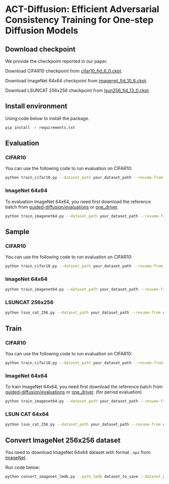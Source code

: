 # ACT-Diffusion: Efficient Adversarial Consistency Training for One-step Diffusion Models

## Download checkpoint

We provide the checkpoint reported in our paper.

Download CIFAR10 checkpoint from [cifar10_fid_6_0.ckpt](https://1drv.ms/u/s!Aqkz6X6nVZGDjJZoqYF6N4-wBe4IZQ?e=RVasXD).

Download ImageNet 64x64 checkpoint from [imagenet_fid_10_6.ckpt](https://1drv.ms/u/s!Aqkz6X6nVZGDjJZpahGmRv_FLxCJsA?e=M5ZAk8).

Download LSUNCAT 256x256 checkpoint from [lsun256_fid_13_0.ckpt](https://1drv.ms/u/s!Aqkz6X6nVZGDke4wSYVa96wAvLqV5w?e=bZg2WR).

## Install environment

Using code below to install the package.

```bash
pip install -r requirements.txt
```

## Evaluation

### CIFAR10

You can use the following code to run evaluation on CIFAR10:

```bash
python train_cifar10.py --dataset_path your_dataset_path --resume-from checkpoint_path --mode eval
```

### ImageNet 64x64

To evaluation ImageNet 64x64, you need first download the reference batch from [guided-diffusion/evaluations](https://github.com/openai/guided-diffusion/tree/main/evaluations) or [one_driver](https://1drv.ms/u/s!Aqkz6X6nVZGDjJgDTh_gfUjmHn3AEA?e=sV0SZc).

```bash
python train_imagenet64.py --dataset_path your_dataset_path --resume-from checkpoint_file --fid_path reference_batch_file --mode eval
```

## Sample

### CIFAR10

You can use the following code to run evaluation on CIFAR10:

```bash
python train_cifar10.py --dataset_path your_dataset_path --resume-from checkpoint_path --mode sample
```

### ImageNet 64x64

```bash
python train_imagenet64.py --dataset_path your_dataset_path --resume-from checkpoint_file --mode sample
```

### LSUNCAT 256x256

```bash
python lsun_cat_256.py --dataset_path your_dataset_path --resume-from checkpoint_file --mode sample
```

## Train

### CIFAR10

You can use the following code to run evaluation on CIFAR10:

```bash
python train_cifar10.py --dataset_path your_dataset_path --resume-from checkpoint_path --mode train --ckpt_path save_path --device gpu_num
```

### ImageNet 64x64

To train ImageNet 64x64, you need first download the reference batch from [guided-diffusion/evaluations](https://github.com/openai/guided-diffusion/tree/main/evaluations) or [one_driver](https://1drv.ms/u/s!Aqkz6X6nVZGDjJgDTh_gfUjmHn3AEA?e=sV0SZc). (for period evaluation)

```bash
python train_imagenet64.py --dataset_path your_dataset_path --resume-from checkpoint_file --mode train --fid_path reference_batch_file --ckpt_path save_path --device gpu_num
```

### LSUN CAT 64x64

```bash
python lsun_cat_256.py --dataset_path your_dataset_path --resume-from checkpoint_file --mode train --fid_path reference_batch_file --ckpt_path save_path --device gpu_num
```

## Convert ImageNet 256x256 dataset

You need to download ImageNet 64x64 dataset with format `.npz` from [ImageNet](https://image-net.org/).

Run code below:

```bash
python convert_imagenet_lmdb.py --path_lmdb dataset_to_save --dataset_path npz_path
```


